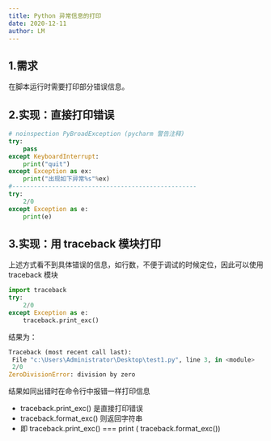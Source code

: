 ```yaml
---
title: Python 异常信息的打印
date: 2020-12-11
author: LM
---
```


## 1.需求

在脚本运行时需要打印部分错误信息。

## 2.实现：直接打印错误

```python
# noinspection PyBroadException (pycharm 警告注释)
try:
    pass
except KeyboardInterrupt:
    print("quit") 
except Exception as ex:
    print("出现如下异常%s"%ex)
#---------------------------------------------------
try:
    2/0
except Exception as e:
    print(e)
```

## 3.实现：用 traceback 模块打印

上述方式看不到具体错误的信息，如行数，不便于调试的时候定位，因此可以使用 traceback 模块

```python
import traceback
try:
    2/0
except Exception as e:
    traceback.print_exc()
```

结果为：

```python
Traceback (most recent call last):
 File "c:\Users\Administrator\Desktop\test1.py", line 3, in <module>
 2/0
ZeroDivisionError: division by zero
```

结果如同出错时在命令行中报错一样打印信息

- traceback.print_exc() 是直接打印错误
- traceback.format_exc() 则返回字符串
- 即 traceback.print_exc() === print ( traceback.format_exc())